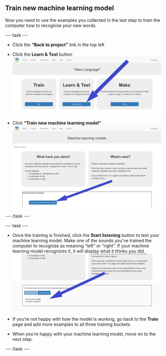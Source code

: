 ## Train new machine learning model
Now you need to use the examples you collected in the last step to train the computer how to recognise your new words.

--- task ---

+ Click the **“Back to project”** link in the top left

+ Click the **Learn & Test** button
![Arrow pointing to Learn and Test button](images/learn-test-annotated.png)

* Click **“Train new machine learning model”**
![Arrow pointing to Train new machine learning model](images/train-annotated.png)

--- /task ---

--- task ---

+ Once the training is finished, click the **Start listening** button to test your machine learning model. Make one of the sounds you’ve trained the computer to recognize as meaning “left” or “right”. If your machine learning model recognizes it, it will display what it thinks you did.
![Arrow pointing to what the computer thinks you did](images/start-listening-annotated.png)

+ If you’re not happy with how the model is working, go back to the **Train** page and add more examples to all three training buckets.

+ When you’re happy with your machine learning model, move on to the next step.

--- /task ---